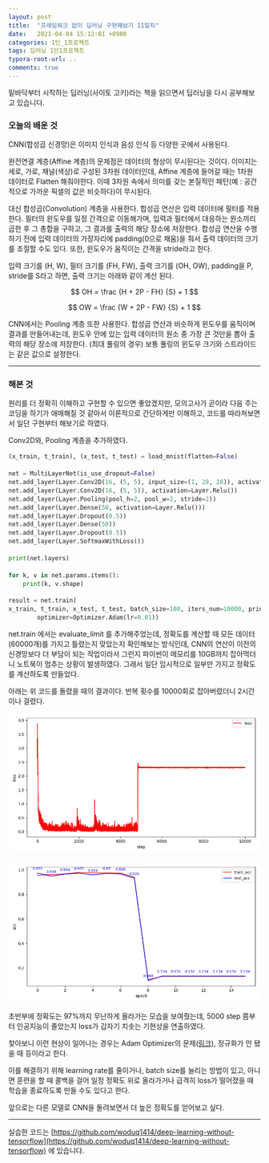 ```yaml
---
layout: post
title:  "프레임워크 없이 딥러닝 구현해보기 11일차"
date:   2021-04-04 15:12:01 +0900
categories: 1인_1프로젝트
tags: 딥러닝 1인1프로젝트
typora-root-url: ..
comments: true
---
```


밑바닥부터 시작하는 딥러닝(사이토 고키)라는 책을 읽으면서 딥러닝을 다시 공부해보고 있습니다. 



### 오늘의 배운 것

CNN(합성곱 신경망)은 이미지 인식과 음성 인식 등 다양한 곳에서 사용된다. 

완전연결 계층(Affine 계층)의 문제점은 데이터의 형상이 무시된다는 것이다. 이미지는 세로, 가로, 채널(색상)로 구성된 3차원 데이터인데, Affine 계층에 들어갈 때는 1차원 데이터로 Flatten 해줘야한다. 이때 3차원 속에서 의미를 갖는 본질적인 패턴(예 : 공간적으로 가까운 픽셀의 값은 비슷하다)이 무시된다. 

대신 합성곱(Convolution) 계층을 사용한다. 합성곱 연산은 입력 데이터에 필터를 적용한다. 필터의 윈도우를 일정 간격으로 이동해가며, 입력과 필터에서 대응하는 원소끼리 곱한 후 그 총합을 구하고, 그 결과를 출력의 해당 장소에 저장한다. 합성곱 연산을 수행하기 전에 입력 데이터의 가장자리에 padding(0으로 채움)을 줘서 출력 데이터의 크기를 조절할 수도 있다. 또한, 윈도우가 움직이는 간격을 stride라고 한다. 

입력 크기를 (H, W), 필터 크기를 (FH, FW), 출력 크기를 (OH, OW), padding을 P, stride를 S라고 하면, 출력 크기는 아래와 같이 계산 된다.


$$
OH = \frac {H + 2P - FH} {S} + 1
$$

$$
OW = \frac {W + 2P - FW} {S} + 1
$$

CNN에서는 Pooling 계층 또한 사용한다. 합성곱 연산과 비슷하게 윈도우를 움직이며 결과를 만들어내는데, 윈도우 안에 있는 입력 데이터의 원소 중 가장 큰 것만을 뽑아 출력의 해당 장소에 저장한다. (최대 풀링의 경우) 보통 풀링의 윈도우 크기와 스트라이드는 같은 값으로 설정한다. 



------

### 해본 것

원리를 더 정확히 이해하고 구현할 수 있으면 좋았겠지만, 모의고사가 곧이라 다음 주는 코딩을 하기가 애매해질 것 같아서 이론적으로 간단하게만 이해하고, 코드를 따라쳐보면서 일단 구현부터 해보기로 하였다.  



Conv2D와, Pooling 계층을 추가하였다. 

```python
(x_train, t_train), (x_test, t_test) = load_mnist(flatten=False)

net = MultiLayerNet(is_use_dropout=False)
net.add_layer(Layer.Conv2D(16, (5, 5), input_size=(1, 28, 28)), activation=Layer.Relu())
net.add_layer(Layer.Conv2D(16, (5, 5)), activation=Layer.Relu())
net.add_layer(Layer.Pooling(pool_h=2, pool_w=2, stride=2))
net.add_layer(Layer.Dense(50, activation=Layer.Relu()))
net.add_layer(Layer.Dropout(0.5))
net.add_layer(Layer.Dense(50))
net.add_layer(Layer.Dropout(0.5))
net.add_layer(Layer.SoftmaxWithLoss())

print(net.layers)

for k, v in net.params.items():
	print(k, v.shape)

result = net.train(
x_train, t_train, x_test, t_test, batch_size=100, iters_num=10000, print_epoch=1, evaluate_limit=500,
        optimizer=Optimizer.Adam(lr=0.01))
```



net.train 에서는 evaluate_limit 를 추가해주었는데, 정확도를 계산할 때 모든 데이터(60000개)를 가지고 틀렸는지 맞았는지 확인해보는 방식인데, CNN의 연산이 이전의 신경망보다 더 부담이 되는 작업이라서 그런지 파이썬이 메모리를 10GB까지 잡아먹더니 노트북이 멈추는 상황이 발생하였다. 그래서 일단 임시적으로 일부만 가지고 정확도를 계산하도록 만들었다.



아래는 위 코드를 돌렸을 때의 결과이다. 반복 횟수를 10000회로 잡아버렸더니 2시간이나 걸렸다.

![1](/assets/images/post/20210404/1.png)

![1](/assets/images/post/20210404/2.png)

초반부에 정확도는 97%까지 무난하게 올라가는 모습을 보여줬는데,  5000 step 쯤부터 인공지능이 졸았는지 loss가 갑자기 치솟는 기현상을 연출하였다.

찾아보니 이런 현상이 일어나는 경우는 Adam Optimizer의 문제([링크](https://stackoverflow.com/questions/42327543/adam-optimizer-goes-haywire-after-200k-batches-training-loss-grows)), 정규화가 안 됐을 때 등이라고 한다.

이를 해결하기 위해 learning rate를 줄이거나, batch size를 늘리는 방법이 있고, 아니면 훈련을 할 때 콜백을 걸어 일정 정확도 위로 올라가거나 급격히 loss가 떨어졌을 때 학습을 종료하도록 만들 수도 있다고 한다.

앞으로는 다른 모델로 CNN을 돌려보면서 더 높은 정확도를 얻어보고 싶다.

------

실습한 코드는 [https://github.com/woduq1414/deep-learning-without-tensorflow](https://github.com/woduq1414/deep-learning-without-tensorflow) 에 있습니다.

